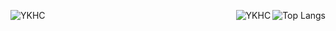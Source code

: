 ![YKHC](https://github-readme-stats.vercel.app/api?username=yourusername&show_icons=true&theme=buefy&count_private=true&include_all_commits=true)
<img align="right" src="https://github-readme-stats.vercel.app/api/top-langs/?username=YKHC&hide=HTML" alt="Top Langs" />
<img align="right" src="https://komarev.com/ghpvc/?username=YKHC" alt="YKHC" />






